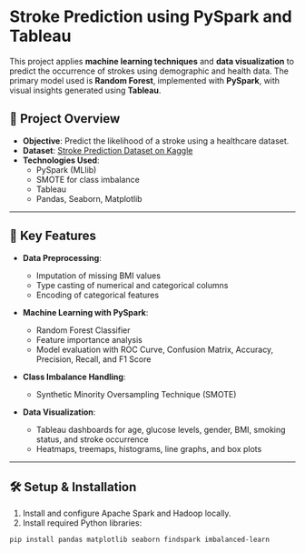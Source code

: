 # Stroke Prediction using PySpark and Tableau

This project applies **machine learning techniques** and **data visualization** to predict the occurrence of strokes using demographic and health data. The primary model used is **Random Forest**, implemented with **PySpark**, with visual insights generated using **Tableau**.

## 📁 Project Overview

- **Objective**: Predict the likelihood of a stroke using a healthcare dataset.
- **Dataset**: [Stroke Prediction Dataset on Kaggle](https://www.kaggle.com/datasets/fedesoriano/stroke-prediction-dataset)
- **Technologies Used**:  
  - PySpark (MLlib)  
  - SMOTE for class imbalance  
  - Tableau  
  - Pandas, Seaborn, Matplotlib

---

## 🧠 Key Features

- **Data Preprocessing**:  
  - Imputation of missing BMI values  
  - Type casting of numerical and categorical columns  
  - Encoding of categorical features

- **Machine Learning with PySpark**:  
  - Random Forest Classifier  
  - Feature importance analysis  
  - Model evaluation with ROC Curve, Confusion Matrix, Accuracy, Precision, Recall, and F1 Score

- **Class Imbalance Handling**:  
  - Synthetic Minority Oversampling Technique (SMOTE)

- **Data Visualization**:  
  - Tableau dashboards for age, glucose levels, gender, BMI, smoking status, and stroke occurrence  
  - Heatmaps, treemaps, histograms, line graphs, and box plots

---

## 🛠 Setup & Installation

1. Install and configure Apache Spark and Hadoop locally.
2. Install required Python libraries:

```bash
pip install pandas matplotlib seaborn findspark imbalanced-learn
